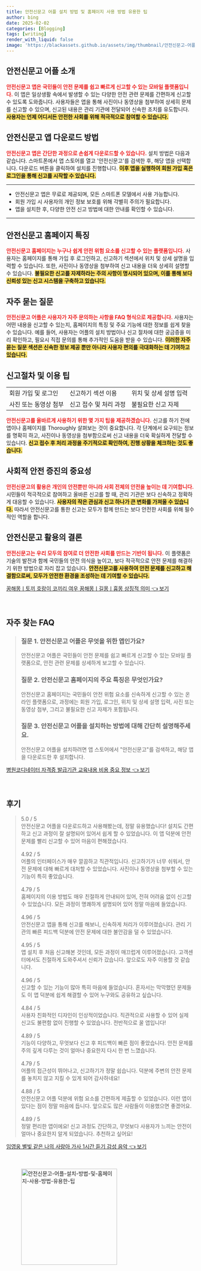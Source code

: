 ```yaml
---
title: 안전신문고 어플 설치 방법 및 홈페이지 사용 방법 유용한 팁
author: bing
date: 2025-02-02
categories: [Blogging]
tags: [writing]
render_with_liquid: false
image: 'https://blackassets.github.io/assets/img/thumbnail/안전신문고-어플-설치-방법-및-홈페이지-사용-방법-유용한-팁.webp'
---
```



<h2 id='안전신문고_어플_소개'>안전신문고 어플 소개</h2>

<p><b><span style="color: #ee2323;">안전신문고 앱은 국민들이 안전 문제를 쉽고 빠르게 신고할 수 있는 모바일 플랫폼입니다.</span></b> 이 앱은 일상생활 속에서 발생할 수 있는 다양한 안전 관련 문제를 간편하게 신고할 수 있도록 도와줍니다. 사용자들은 앱을 통해 사진이나 동영상을 첨부하여 상세히 문제를 신고할 수 있으며, 신고된 내용은 관리 기관에 전달되어 신속한 조치를 유도합니다. <b><span style="background-color: #ffe066;">사용자는 언제 어디서든 안전한 사회를 위해 적극적으로 참여할 수 있습니다.</span></b></p>

<h2 id='안전신문고_앱_다운로드_방법'>안전신문고 앱 다운로드 방법</h2>

<p><b><span style="color: #ee2323;">안전신문고 앱은 간단한 과정으로 손쉽게 다운로드할 수 있습니다.</span></b> 설치 방법은 다음과 같습니다. 스마트폰에서 앱 스토어를 열고 '안전신문고'를 검색한 후, 해당 앱을 선택합니다. 다운로드 버튼을 클릭하여 설치를 진행합니다. <b><span style="background-color: #ffe066;">이후 앱을 실행하여 회원 가입 혹은 로그인을 통해 신고를 시작할 수 있습니다.</span></b></p>

<hr />

<ul>
    <li>안전신문고 앱은 무료로 제공되며, 모든 스마트폰 모델에서 사용 가능합니다.</li>
    <li>회원 가입 시 사용자의 개인 정보 보호를 위해 각별히 주의가 필요합니다.</li>
    <li>앱을 설치한 후, 다양한 안전 신고 방법에 대한 안내를 확인할 수 있습니다.</li>
</ul>

<hr />

<h2 id='안전신문고_홈페이지_특징'>안전신문고 홈페이지 특징</h2>

<p><b><span style="color: #ee2323;">안전신문고 홈페이지는 누구나 쉽게 안전 위험 요소를 신고할 수 있는 플랫폼입니다.</span></b> 사용자는 홈페이지를 통해 가입 후 로그인하고, 신고하기 섹션에서 위치 및 상세 설명을 입력할 수 있습니다. 또한, 사진이나 동영상을 첨부하여 신고 내용을 더욱 상세히 설명할 수 있습니다. <b><span style="background-color: #ffe066;">불필요한 신고를 자제하라는 주의 사항이 명시되어 있으며, 이를 통해 보다 신뢰성 있는 신고 시스템을 구축하고 있습니다.</span></b></p>

<h2 id='자주_묻는_질문'>자주 묻는 질문</h2>

<p><b><span style="color: #ee2323;">안전신문고 어플은 사용자가 자주 문의하는 사항을 FAQ 형식으로 제공합니다.</span></b> 사용자는 어떤 내용을 신고할 수 있는지, 홈페이지의 특징 및 주요 기능에 대한 정보를 쉽게 찾을 수 있습니다. 예를 들어, 사용자는 어플의 설치 방법이나 신고 절차에 대한 궁금증을 미리 확인하고, 필요시 직접 문의를 통해 추가적인 도움을 받을 수 있습니다. <b><span style="background-color: #ffe066;">이러한 자주 묻는 질문 섹션은 신속한 정보 제공 뿐만 아니라 사용자 편의를 극대화하는 데 기여하고 있습니다.</span></b></p>

<h2 id='신고절차_및_이용팁'>신고절차 및 이용 팁</h2>

<table>
    <tr>
        <td>회원 가입 및 로그인</td>
        <td>신고하기 섹션 이용</td>
        <td>위치 및 상세 설명 입력</td>
    </tr>
    <tr>
        <td>사진 또는 동영상 첨부</td>
        <td>신고 접수 및 처리 과정</td>
        <td>불필요한 신고 자제</td>
    </tr>
</table>

<p><b><span style="color: #ee2323;">안전신문고를 올바르게 사용하기 위한 몇 가지 팁을 제공하겠습니다.</span></b> 신고를 하기 전에 앱이나 홈페이지를 Thoroughly 살펴보는 것이 중요합니다. 각 단계에서 요구되는 정보를 명확히 하고, 사진이나 동영상을 첨부함으로써 신고 내용을 더욱 확실하게 전달할 수 있습니다. <b><span style="background-color: #ffe066;">신고 접수 후 처리 과정을 주기적으로 확인하여, 진행 상황을 체크하는 것도 좋습니다.</span></b></p>

<h2 id='사회적_안전_증진'>사회적 안전 증진의 중요성</h2>

<p><b><span style="color: #ee2323;">안전신문고의 활용은 개인의 안전뿐만 아니라 사회 전체의 안전을 높이는 데 기여합니다.</span></b> 시민들이 적극적으로 참여하고 올바른 신고를 할 때, 관리 기관은 보다 신속하고 정확하게 대응할 수 있습니다. <b><span style="background-color: #ffe066;">사용자의 작은 관심과 신고 하나가 큰 변화를 가져올 수 있습니다.</span></b> 따라서 안전신문고를 통한 신고는 모두가 함께 만드는 보다 안전한 사회를 위해 필수적인 역할을 합니다.</p>

<h2 id='결론'>안전신문고 활용의 결론</h2>

<p><b><span style="color: #ee2323;">안전신문고는 우리 모두의 참여로 더 안전한 사회를 만드는 기반이 됩니다.</span></b> 이 플랫폼은 기술의 발전과 함께 국민들의 안전 의식을 높이고, 보다 적극적으로 안전 문제를 해결하기 위한 방법으로 자리 잡고 있습니다. <b><span style="background-color: #ffe066;">안전신문고를 사용하여 안전 문제를 신고하고 해결함으로써, 모두가 안전한 환경을 조성하는 데 기여할 수 있습니다.</span></b></p>


<p><a class="click-button" title="꿈해몽ㅣ토끼 호랑이 코끼리 여우 꿈해몽ㅣ길몽ㅣ흉몽 상징적 의미" href="https://blackassets.github.io/posts/%EA%BF%88%ED%95%B4%EB%AA%BD%E3%85%A3%ED%86%A0%EB%81%BC-%ED%98%B8%EB%9E%91%EC%9D%B4-%EC%BD%94%EB%81%BC%EB%A6%AC-%EC%97%AC%EC%9A%B0-%EA%BF%88%ED%95%B4%EB%AA%BD%E3%85%A3%EA%B8%B8%EB%AA%BD%E3%85%A3%ED%9D%89%EB%AA%BD-%EC%83%81%EC%A7%95%EC%A0%81-%EC%9D%98%EB%AF%B8/" rel="dofollow">꿈해몽ㅣ토끼 호랑이 코끼리 여우 꿈해몽ㅣ길몽ㅣ흉몽 상징적 의미 👈 보기</a></p><br>
<h2 id='자주_찾는_FAQ'>자주 찾는 FAQ</h2>
<div itemscope="" itemtype="https://schema.org/FAQPage"> 
<blockquote> 
<div itemscope="" itemprop="mainEntity" itemtype="https://schema.org/Question"> 
<h3 itemprop="name">질문 1. 안전신문고 어플은 무엇을 위한 앱인가요?</h3> 
<div itemscope="" itemprop="acceptedAnswer" itemtype="https://schema.org/Answer"> 
<span itemprop="text"> 
<p>안전신문고 어플은 국민들이 안전 문제를 쉽고 빠르게 신고할 수 있는 모바일 플랫폼으로, 안전 관련 문제를 상세하게 보고할 수 있습니다.</p> 
</span> 
</div> 
</div> 
<div itemscope="" itemprop="mainEntity" itemtype="https://schema.org/Question"> 
<h3 itemprop="name">질문 2. 안전신문고 홈페이지의 주요 특징은 무엇인가요?</h3> 
<div itemscope="" itemprop="acceptedAnswer" itemtype="https://schema.org/Answer"> 
<span itemprop="text"> 
<p>안전신문고 홈페이지는 국민들이 안전 위험 요소를 신속하게 신고할 수 있는 온라인 플랫폼으로, 과정에는 회원 가입, 로그인, 위치 및 상세 설명 입력, 사진 또는 동영상 첨부, 그리고 불필요한 신고 자제가 포함됩니다.</p> 
</span> 
</div> 
</div> 
<div itemscope="" itemprop="mainEntity" itemtype="https://schema.org/Question"> 
<h3 itemprop="name">질문 3. 안전신문고 어플을 설치하는 방법에 대해 간단히 설명해주세요.</h3> 
<div itemscope="" itemprop="acceptedAnswer" itemtype="https://schema.org/Answer"> 
<span itemprop="text"> 
<p>안전신문고 어플을 설치하려면 앱 스토어에서 "안전신문고"를 검색하고, 해당 앱을 다운로드한 후 설치합니다.</p> 
</span> 
</div> 
</div> 
</blockquote> 
</div>
<p><a class="click-button" title="병원코디네이터 자격증 발급기관 교육내용 비용 중요 정보" href="https://blackassets.github.io/posts/%EB%B3%91%EC%9B%90%EC%BD%94%EB%94%94%EB%84%A4%EC%9D%B4%ED%84%B0-%EC%9E%90%EA%B2%A9%EC%A6%9D-%EB%B0%9C%EA%B8%89%EA%B8%B0%EA%B4%80-%EA%B5%90%EC%9C%A1%EB%82%B4%EC%9A%A9-%EB%B9%84%EC%9A%A9-%EC%A4%91%EC%9A%94-%EC%A0%95%EB%B3%B4/" rel="dofollow">병원코디네이터 자격증 발급기관 교육내용 비용 중요 정보 👈 보기</a></p><br>
<h2 id='후기'>후기</h2>
<div itemscope itemtype="https://schema.org/Product">
  <blockquote>
  <div itemprop="review" itemscope itemtype="https://schema.org/Review">
      <div itemprop="reviewRating" itemscope itemtype="https://schema.org/Rating"> <span itemprop="ratingValue">5.0</span> / <span itemprop="bestRating">5</span> </div>
      <span itemprop="reviewBody">안전신문고 어플을 다운로드하고 사용해봤는데, 정말 유용했습니다! 설치도 간편하고 신고 과정이 잘 설명되어 있어서 쉽게 할 수 있었습니다. 이 앱 덕분에 안전 문제를 빨리 신고할 수 있어 마음이 편해졌습니다.</span>
  </div>
  <br>
  <div itemprop="review" itemscope itemtype="https://schema.org/Review">
      <div itemprop="reviewRating" itemscope itemtype="https://schema.org/Rating"> <span itemprop="ratingValue">4.92</span> / <span itemprop="bestRating">5</span> </div>
      <span itemprop="reviewBody">어플의 인터페이스가 매우 깔끔하고 직관적입니다. 신고하기가 너무 쉬워서, 안전 문제에 대해 빠르게 대처할 수 있었습니다. 사진이나 동영상을 첨부할 수 있는 기능이 특히 좋았습니다.</span>
  </div>
  <br>
  <div itemprop="review" itemscope itemtype="https://schema.org/Review">
      <div itemprop="reviewRating" itemscope itemtype="https://schema.org/Rating"> <span itemprop="ratingValue">4.79</span> / <span itemprop="bestRating">5</span> </div>
      <span itemprop="reviewBody">홈페이지의 이용 방법도 매우 친절하게 안내되어 있어, 전혀 어려움 없이 신고할 수 있었습니다. 모든 과정이 명쾌하게 설명되어 있어 정말 마음에 들었습니다.</span>
  </div>
  <br>
  <div itemprop="review" itemscope itemtype="https://schema.org/Review">
      <div itemprop="reviewRating" itemscope itemtype="https://schema.org/Rating"> <span itemprop="ratingValue">4.96</span> / <span itemprop="bestRating">5</span> </div>
      <span itemprop="reviewBody">안전신문고 앱을 통해 신고를 해보니, 신속하게 처리가 이루어졌습니다. 관리 기관의 빠른 피드백 덕분에 안전 문제에 대한 불안감을 덜 수 있었습니다.</span>
  </div>
  <br>
  <div itemprop="review" itemscope itemtype="https://schema.org/Review">
      <div itemprop="reviewRating" itemscope itemtype="https://schema.org/Rating"> <span itemprop="ratingValue">4.95</span> / <span itemprop="bestRating">5</span> </div>
      <span itemprop="reviewBody">앱 설치 후 처음 신고해본 것인데, 모든 과정이 매끄럽게 이루어졌습니다. 고객센터에서도 친절하게 도와주셔서 신뢰가 갔습니다. 앞으로도 자주 이용할 것 같습니다.</span>
  </div>
  <br>
  <div itemprop="review" itemscope itemtype="https://schema.org/Review">
      <div itemprop="reviewRating" itemscope itemtype="https://schema.org/Rating"> <span itemprop="ratingValue">4.96</span> / <span itemprop="bestRating">5</span> </div>
      <span itemprop="reviewBody">신고할 수 있는 기능이 많아 특히 마음에 들었습니다. 혼자서는 막막했던 문제들도 이 앱 덕분에 쉽게 해결할 수 있어 누구와도 공유하고 싶습니다.</span>
  </div>
  <br>
  <div itemprop="review" itemscope itemtype="https://schema.org/Review">
      <div itemprop="reviewRating" itemscope itemtype="https://schema.org/Rating"> <span itemprop="ratingValue">4.84</span> / <span itemprop="bestRating">5</span> </div>
      <span itemprop="reviewBody">사용자 친화적인 디자인이 인상적이었습니다. 직관적으로 사용할 수 있어 실제 신고도 불편함 없이 진행할 수 있었습니다. 전반적으로 꿀 앱입니다!</span>
  </div>
  <br>
  <div itemprop="review" itemscope itemtype="https://schema.org/Review">
      <div itemprop="reviewRating" itemscope itemtype="https://schema.org/Rating"> <span itemprop="ratingValue">4.89</span> / <span itemprop="bestRating">5</span> </div>
      <span itemprop="reviewBody">기능이 다양하고, 무엇보다 신고 후 피드백이 빠른 점이 좋았습니다. 안전 문제를 주의 깊게 다루는 것이 얼마나 중요한지 다시 한 번 느꼈습니다.</span>
  </div>
  <br>
  <div itemprop="review" itemscope itemtype="https://schema.org/Review">
      <div itemprop="reviewRating" itemscope itemtype="https://schema.org/Rating"> <span itemprop="ratingValue">4.79</span> / <span itemprop="bestRating">5</span> </div>
      <span itemprop="reviewBody">어플의 접근성이 뛰어나고, 신고하기가 정말 쉽습니다. 덕분에 주변의 안전 문제를 놓치지 않고 지킬 수 있게 되어 감사하네요!</span>
  </div>
  <br>
  <div itemprop="review" itemscope itemtype="https://schema.org/Review">
      <div itemprop="reviewRating" itemscope itemtype="https://schema.org/Rating"> <span itemprop="ratingValue">4.88</span> / <span itemprop="bestRating">5</span> </div>
      <span itemprop="reviewBody">안전신문고 어플 덕분에 위험 요소를 간편하게 제출할 수 있었습니다. 이런 앱이 있다는 점이 정말 마음에 듭니다. 앞으로도 많은 사람들이 이용했으면 좋겠어요.</span>
  </div>
  <br>
  <div itemprop="review" itemscope itemtype="https://schema.org/Review">
      <div itemprop="reviewRating" itemscope itemtype="https://schema.org/Rating"> <span itemprop="ratingValue">4.89</span> / <span itemprop="bestRating">5</span> </div>
      <span itemprop="reviewBody">정말 편리한 앱이에요! 신고 과정도 간단하고, 무엇보다 사용자가 느끼는 안전이 얼마나 중요한지 알게 되었습니다. 추천하고 싶어요!</span>
  </div>
  </blockquote>
</div>
<p><a class="click-button" title="임영웅 별빛 같은 나의 사랑아 가사 1시간 듣기 감성 음악" href="https://blackassets.github.io/posts/%EC%9E%84%EC%98%81%EC%9B%85-%EB%B3%84%EB%B9%9B-%EA%B0%99%EC%9D%80-%EB%82%98%EC%9D%98-%EC%82%AC%EB%9E%91%EC%95%84-%EA%B0%80%EC%82%AC-1%EC%8B%9C%EA%B0%84-%EB%93%A3%EA%B8%B0-%EA%B0%90%EC%84%B1-%EC%9D%8C%EC%95%85/" rel="dofollow">임영웅 별빛 같은 나의 사랑아 가사 1시간 듣기 감성 음악 👈 보기</a></p><br>
<figure class="image"><img src="https://blackassets.github.io/assets/img/thumbnail/안전신문고-어플-설치-방법-및-홈페이지-사용-방법-유용한-팁.webp" alt="안전신문고-어플-설치-방법-및-홈페이지-사용-방법-유용한-팁" width="256" height="256"></figure>